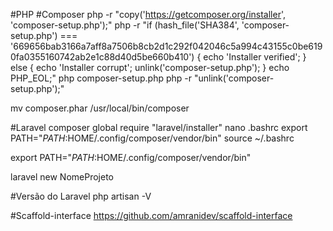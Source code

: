 #PHP
#Composer
php -r "copy('https://getcomposer.org/installer', 'composer-setup.php');"
php -r "if (hash_file('SHA384', 'composer-setup.php') === '669656bab3166a7aff8a7506b8cb2d1c292f042046c5a994c43155c0be6190fa0355160742ab2e1c88d40d5be660b410') { echo 'Installer verified'; } else { echo 'Installer corrupt'; unlink('composer-setup.php'); } echo PHP_EOL;"
php composer-setup.php
php -r "unlink('composer-setup.php');"

mv composer.phar /usr/local/bin/composer

#Laravel
composer global require "laravel/installer"
nano .bashrc
export PATH="$PATH:$HOME/.config/composer/vendor/bin"
source ~/.bashrc

export PATH="$PATH:$HOME/.config/composer/vendor/bin"

laravel new NomeProjeto

#Versão do Laravel
php artisan -V

#Scaffold-interface
https://github.com/amranidev/scaffold-interface